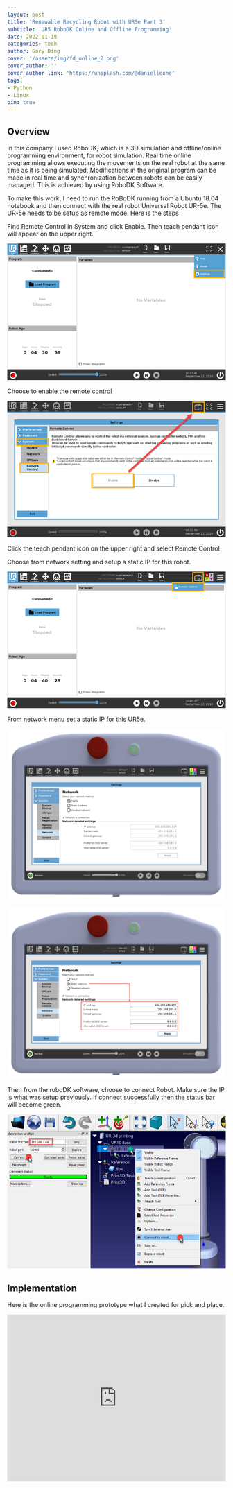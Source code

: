 ```yaml
---
layout: post
title: 'Renewable Recycling Robot with UR5e Part 3'
subtitle: 'UR5 RoboDK Online and Offline Programming'
date: 2022-01-18
categories: tech
author: Gary Ding
cover: '/assets/img/fd_online_2.png'
cover_author: ''
cover_author_link: 'https://unsplash.com/@danielleone'
tags: 
- Python 
- Linux
pin: true
---
```


## Overview 
In this company I used RoboDK, which is a 3D simulation and offline/online programming environment, for robot simulation. Real time online programming allows executing the movements on the real robot at the same time as it is being simulated. Modifications in the original program can be made in real time and synchronization between robots can be easily managed. This is achieved by using RoboDK Software.

To make this work, I need to run the RoBoDK running from a Ubuntu 18.04 notebook and then connect with the real robot Universal Robot UR-5e. The UR-5e needs to be setup as remote mode. Here is the steps

Find Remote Control in System and click Enable. Then teach pendant icon will appear on the upper right.
 
![](/assets/img/ur5-remote-1.png)

Choose to enable the remote control

![](/assets/img/ur5-remote-2.png)

Click the teach pendant icon on the upper right and select Remote Control

Choose from network setting and setup a static IP for this robot.

![](/assets/img/ur5-remote-3.png)

From network menu set a static IP for this UR5e.

![](/assets/img/ur5-ip-1.png)

![](/assets/img/ur5-ip-2.png)

Then from the roboDK software, choose to connect Robot. Make sure the IP is what was setup previously. If connect successfully then the status bar will become green. 

![](/assets/img/robodk-1.png)

## Implementation

Here is the online programming prototype what I created for pick and place.

<iframe type="text/html" width="100%" height="385" src="https://www.youtube.com/embed/cvfuETQallM" frameborder="0"></iframe>





















